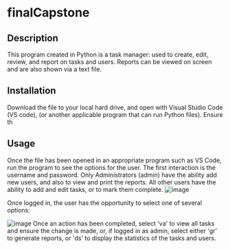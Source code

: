 # finalCapstone
## Description
This program created in Python is a task manager: used to create, edit, review, and report on tasks and users. Reports can be viewed on screen and are also shown via a text file.
## Installation
Download the file to your local hard drive, and open with Visual Studio Code (VS code), (or another applicable program that can run Python files). Ensure th
## Usage
Once the file has been opened in an appropriate program such as VS Code, run the program to see the options for the user. The first interaction is the username and password. Only Administrators (admin) have the ability add new users, and also to view and print the reports. All other users have the ability to add and edit tasks, or to mark them complete.
![image](https://github.com/M-J-Bradley/finalCapstone/assets/133260112/aa8398c3-ba8c-4fa8-b35c-faebe4507fc4)

Once logged in, the user has the opportunity to select one of several options:

![image](https://github.com/M-J-Bradley/finalCapstone/assets/133260112/47910749-b259-4678-91fe-181c8dda5f45)
Once an action has been completed, select 'va' to view all tasks and ensure the change is made, or, if logged in as admin, select either 'gr' to generate reports, or 'ds' to display the statistics of the tasks and users.

